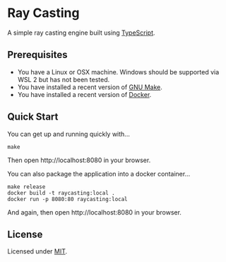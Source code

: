 # Ray Casting

A simple ray casting engine built using [TypeScript](https://www.typescriptlang.org/).

## Prerequisites

* You have a Linux or OSX machine. Windows should be supported via WSL 2 but has not been tested.
* You have installed a recent version of [GNU Make](https://www.gnu.org/software/make/).
* You have installed a recent version of [Docker](https://www.docker.com/).

## Quick Start

You can get up and running quickly with...

```
make
```

Then open http://localhost:8080 in your browser.

You can also package the application into a docker container...

```
make release
docker build -t raycasting:local .
docker run -p 8080:80 raycasting:local
```

And again, then open http://localhost:8080 in your browser.

## License

Licensed under [MIT](https://choosealicense.com/licenses/mit/).